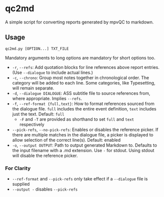 # qc2md

A simple script for converting reports generated by mpvQC to markdown.

## Usage

    qc2md.py [OPTION...] TXT_FILE

Mandatory arguments to long options are mandatory for short options too.

- `-r`, `--refs`: Add quotation blocks for line references above report entries. (Use `--dialogue` to include actual lines.)
- `-c`, `--chrono`: Group most notes together in chronological order. The category will be added to each line. Some categories, like Typesetting, will remain separate.
- `-d`, `--dialogue DIALOGUE`: ASS subtitle file to source references from, where appropriate. Implies `--refs`.
- `-f`, `--ref-format {full,text}`: How to format references sourced from the dialogue file. `full` includes the entire event definition, `text` includes just the text. Default: `full`
  - `-F` and `-T` are provided as shorthand to set `full` and `text` respectively
- `--pick-refs`, `--no-pick-refs`: Enables or disables the reference picker. If there are multiple matches in the dialogue file, a picker is displayed to allow selection of the correct line(s). Default: enabled
- `-o`, `--output OUTPUT`: Path to output generated Markdown to. Defaults to the input filename with a .md extension. Use `-` for stdout. Using stdout will disable the reference picker.

### For Clarity

- `--ref-format` and `--pick-refs` only take effect if a `--dialogue` file is supplied
- `--output -` disables `--pick-refs`
